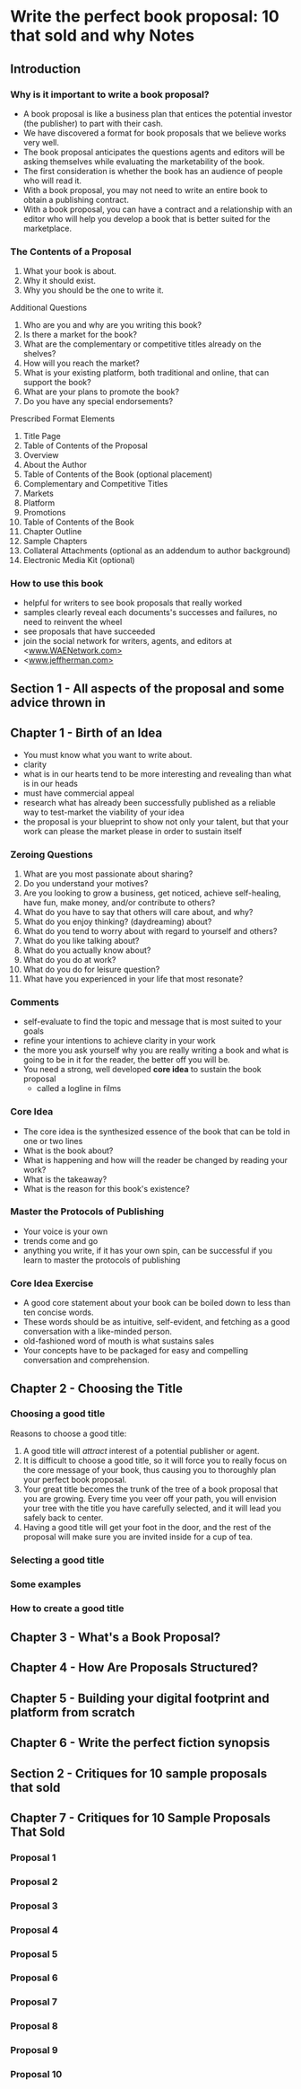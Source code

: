 # Write the perfect book proposal: 10 that sold and why Notes

## Introduction

### Why is it important to write a book proposal?

- A book proposal is like a business plan that entices the potential investor (the publisher) to part with their cash.
- We have discovered a format for book proposals that we believe works very well.
- The book proposal anticipates the questions agents and editors will be asking themselves while evaluating the marketability of the book.
- The first consideration is whether the book has an audience of people who will read it.
- With a book proposal, you may not need to write an entire book to obtain a publishing contract.
- With a book proposal, you can have a contract and a relationship with an editor who will help you develop a book that is better suited for the marketplace.

### The Contents of a Proposal

1. What your book is about.
2. Why it should exist.
3. Why you should be the one to write it.

Additional Questions

1. Who are you and why are you writing this book?
2. Is there a market for the book?
3. What are the complementary or competitive titles already on the shelves?
4. How will you reach the market?
5. What is your existing platform, both traditional and online, that can support the book?
6. What are your plans to promote the book?
7. Do you have any special endorsements?

Prescribed Format Elements

1. Title Page
2. Table of Contents of the Proposal
3. Overview
4. About the Author
5. Table of Contents of the Book (optional placement)
6. Complementary and Competitive Titles
7. Markets
8. Platform
9. Promotions
10. Table of Contents of the Book
11. Chapter Outline
12. Sample Chapters
13. Collateral Attachments (optional as an addendum to author background)
14. Electronic Media Kit (optional)

### How to use this book

- helpful for writers to see book proposals that really worked
- samples clearly reveal each documents's successes and failures, no need to reinvent the wheel
- see proposals that have succeeded
- join the social network for writers, agents, and editors at <www.WAENetwork.com>
- <www.jeffherman.com>

## Section 1 - All aspects of the proposal and some advice thrown in

## Chapter 1 - Birth of an Idea

- You must know what you want to write about.
- clarity
- what is in our hearts tend to be more interesting and revealing than what is in our heads
- must have commercial appeal
- research what has already been successfully published as a reliable way to test-market the viability of your idea
- the proposal is your blueprint to show not only your talent, but that your work can please the market please in order to sustain itself

### Zeroing Questions

1. What are you most passionate about sharing?
2. Do you understand your motives?
3. Are you looking to grow a business, get noticed, achieve self-healing, have fun, make money, and/or contribute to others?
4. What do you have to say that others will care about, and why?
5. What do you enjoy thinking? (daydreaming) about?
6. What do you tend to worry about with regard to yourself and others?
7. What do you like talking about?
8. What do you actually know about?
9. What do you do at work?
10. What do you do for leisure question?
11. What have you experienced in your life that most resonate?

### Comments

- self-evaluate to find the topic and message that is most suited to your goals
- refine your intentions to achieve clarity in your work
- the more you ask yourself why you are really writing a book and what is going to be in it for the reader, the better off you will be.
- You need a strong, well developed **core idea** to sustain the book proposal
  - called a logline in films

### Core Idea

- The core idea is the synthesized essence of the book that can be told in one or two lines
- What is the book about?
- What is happening and how will the reader be changed by reading your work?
- What is the takeaway?
- What is the reason for this book's existence?

### Master the Protocols of Publishing

- Your voice is your own
- trends come and go
- anything you write, if it has your own spin, can be successful if you learn to master the protocols of publishing

### Core Idea Exercise

- A good core statement about your book can be boiled down to less than ten concise words.
- These words should be as intuitive, self-evident, and fetching as a good conversation with a like-minded person.
- old-fashioned word of mouth is what sustains sales
- Your concepts have to be packaged for easy and compelling conversation and comprehension.

## Chapter 2 - Choosing the Title

### Choosing a good title

Reasons to choose a good title:

1. A good title will *attract* interest of a potential publisher or agent.
2. It is difficult to choose a good title, so it will force you to really focus on the core message of your book, thus causing you to thoroughly plan your perfect book proposal.
3. Your great title becomes the trunk of the tree of a book proposal that you are growing. Every time you veer off your path, you will envision your tree with the title you have carefully selected, and it will lead you safely back to center.
4. Having a good title will get your foot in the door, and the rest of the proposal will make sure you are invited inside for a cup of tea.

### Selecting a good title

### Some examples

### How to create a good title

## Chapter 3 - What's a Book Proposal?

## Chapter 4 - How Are Proposals Structured?

## Chapter 5 - Building your digital footprint and platform from scratch

## Chapter 6 - Write the perfect fiction synopsis

## Section 2 - Critiques for 10 sample proposals that sold

## Chapter 7 - Critiques for 10 Sample Proposals That Sold

### Proposal 1

### Proposal 2

### Proposal 3

### Proposal 4

### Proposal 5

### Proposal 6

### Proposal 7

### Proposal 8

### Proposal 9

### Proposal 10
